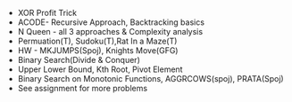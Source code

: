 - XOR Profit Trick 
- ACODE- Recursive Approach, Backtracking basics
- N Queen - all 3 approaches & Complexity analysis
- Permuation(T), Sudoku(T),Rat In a Maze(T)
- HW - MKJUMPS(Spoj), Knights Move(GFG)
- Binary Search(Divide & Conquer)
- Upper Lower Bound, Kth Root, Pivot Element
- Binary Search on Monotonic Functions, AGGRCOWS(spoj), PRATA(Spoj)
- See assignment for more problems
